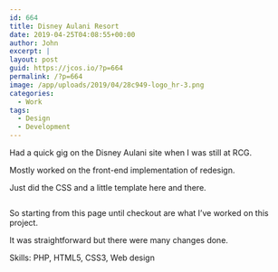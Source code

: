 ```yaml
---
id: 664
title: Disney Aulani Resort
date: 2019-04-25T04:08:55+00:00
author: John
excerpt: |
layout: post
guid: https://jcos.io/?p=664
permalink: /?p=664
image: /app/uploads/2019/04/28c949-logo_hr-3.png
categories:
  - Work
tags:
  - Design
  - Development
---
```

Had a quick gig on the Disney Aulani site when I was still at RCG.

Mostly worked on the front-end implementation of redesign.

Just did the CSS and a little template here and there.

<div class="wp-block-image">
  <figure class="aligncenter"><img src="http://johncosio.com/app/uploads/2019/04/122c4d5f-0ace-4c76-9284-a583026ee9b6-4-250x1024.jpg" alt="" class="wp-image-665" srcset="https://johncosio.com/app/uploads/2019/04/122c4d5f-0ace-4c76-9284-a583026ee9b6-4-250x1024.jpg 250w, https://johncosio.com/app/uploads/2019/04/122c4d5f-0ace-4c76-9284-a583026ee9b6-4-73x300.jpg 73w, https://johncosio.com/app/uploads/2019/04/122c4d5f-0ace-4c76-9284-a583026ee9b6-4-768x3146.jpg 768w, https://johncosio.com/app/uploads/2019/04/122c4d5f-0ace-4c76-9284-a583026ee9b6-4-1568x6423.jpg 1568w" sizes="(max-width: 250px) 100vw, 250px" /></figure>
</div>

So starting from this page until checkout are what I&#8217;ve worked on this project.

It was straightforward but there were many changes done.



Skills: PHP, HTML5, CSS3, Web design
